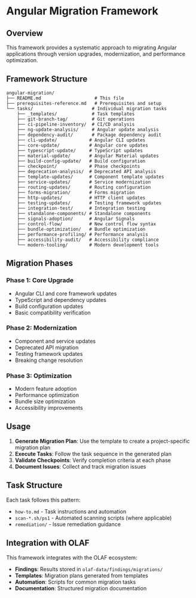 # Angular Migration Framework

## Overview

This framework provides a systematic approach to migrating Angular applications through version upgrades, modernization, and performance optimization.

## Framework Structure

```
angular-migration/
├── README.md                    # This file
├── prerequisites-reference.md   # Prerequisites and setup
└── tasks/                      # Individual migration tasks
    ├── _templates/             # Task templates
    ├── git-branch-tag/         # Git operations
    ├── ci-pipeline-inventory/  # CI/CD analysis
    ├── ng-update-analysis/     # Angular update analysis
    ├── dependency-audit/       # Package dependency audit
    ├── cli-update/            # Angular CLI updates
    ├── core-update/           # Angular core updates
    ├── typescript-update/     # TypeScript updates
    ├── material-update/       # Angular Material updates
    ├── build-config-update/   # Build configuration
    ├── checkpoint/            # Phase checkpoints
    ├── deprecation-analysis/  # Deprecated API analysis
    ├── template-updates/      # Component template updates
    ├── service-updates/       # Service modernization
    ├── routing-updates/       # Routing configuration
    ├── forms-migration/       # Forms migration
    ├── http-updates/          # HTTP client updates
    ├── testing-updates/       # Testing framework updates
    ├── integration-test/      # Integration testing
    ├── standalone-components/ # Standalone components
    ├── signals-adoption/      # Angular Signals
    ├── control-flow/          # New control flow syntax
    ├── bundle-optimization/   # Bundle optimization
    ├── performance-profiling/ # Performance analysis
    ├── accessibility-audit/   # Accessibility compliance
    └── modern-tooling/        # Modern development tools
```

## Migration Phases

### Phase 1: Core Upgrade
- Angular CLI and core framework updates
- TypeScript and dependency updates
- Build configuration updates
- Basic compatibility verification

### Phase 2: Modernization
- Component and service updates
- Deprecated API migration
- Testing framework updates
- Breaking change resolution

### Phase 3: Optimization
- Modern feature adoption
- Performance optimization
- Bundle size optimization
- Accessibility improvements

## Usage

1. **Generate Migration Plan**: Use the template to create a project-specific migration plan
2. **Execute Tasks**: Follow the task sequence in the generated plan
3. **Validate Checkpoints**: Verify completion criteria at each phase
4. **Document Issues**: Collect and track migration issues

## Task Structure

Each task follows this pattern:
- `how-to.md` - Task instructions and automation
- `scan-*.sh/ps1` - Automated scanning scripts (where applicable)
- `remediation/` - Issue remediation guidance

## Integration with OLAF

This framework integrates with the OLAF ecosystem:
- **Findings**: Results stored in `olaf-data/findings/migrations/`
- **Templates**: Migration plans generated from templates
- **Automation**: Scripts for common migration tasks
- **Documentation**: Structured migration documentation